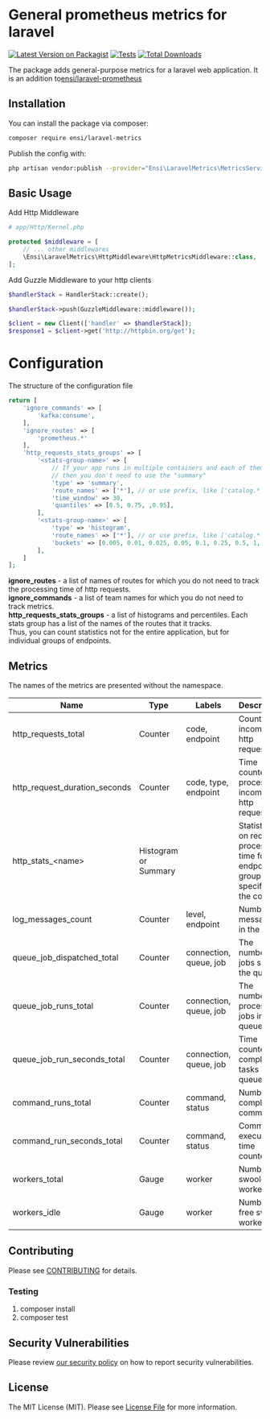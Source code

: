 # General prometheus metrics for laravel

[![Latest Version on Packagist](https://img.shields.io/packagist/v/ensi/laravel-metrics.svg?style=flat-square)](https://packagist.org/packages/ensi/laravel-metrics)
[![Tests](https://github.com/ensi-platform/laravel-metrics/actions/workflows/run-tests.yml/badge.svg?branch=master)](https://github.com/ensi-platform/laravel-metrics/actions/workflows/run-tests.yml)
[![Total Downloads](https://img.shields.io/packagist/dt/ensi/laravel-metrics.svg?style=flat-square)](https://packagist.org/packages/ensi/laravel-metrics)

The package adds general-purpose metrics for a laravel web application.
It is an addition to[ensi/laravel-prometheus](https://github.com/ensi-platform/laravel-prometheus)

## Installation

You can install the package via composer:

```bash
composer require ensi/laravel-metrics
```

Publish the config with:

```bash
php artisan vendor:publish --provider="Ensi\LaravelMetrics\MetricsServiceProvider"
```

## Basic Usage

Add Http Middleware

```php
# app/Http/Kernel.php

protected $middleware = [
    // ... other middlewares
    \Ensi\LaravelMetrics\HttpMiddleware\HttpMetricsMiddleware::class,
];
```

Add Guzzle Middleware to your http clients

```php
$handlerStack = HandlerStack::create();

$handlerStack->push(GuzzleMiddleware::middleware());

$client = new Client(['handler' => $handlerStack]);
$response1 = $client->get('http://httpbin.org/get');
```

# Configuration

The structure of the configuration file

```php
return [
    'ignore_commands' => [
        'kafka:consume',
    ],
    'ignore_routes' => [
        'prometheus.*'
    ],
    'http_requests_stats_groups' => [
        '<stats-group-name>' => [
            // If your app runs in multiple containers and each of them is responsible for its own metrics,
            // then you don't need to use the "summary"
            'type' => 'summary',
            'route_names' => ['*'], // or use prefix, like ['catalog.*', 'profile.favorites'],
            'time_window' => 30,
            'quantiles' => [0.5, 0.75, ,0.95],
        ],
        '<stats-group-name>' => [
            'type' => 'histogram',
            'route_names' => ['*'], // or use prefix, like ['catalog.*', 'profile.favorites'],
            'buckets' => [0.005, 0.01, 0.025, 0.05, 0.1, 0.25, 0.5, 1, 2.5, 5, 10],
        ],
    ]
];
```

**ignore_routes** - a list of names of routes for which you do not need to track the processing time of http requests.  
**ignore_commands** - a list of team names for which you do not need to track metrics.  
**http_requests_stats_groups** - a list of histograms and percentiles. Each stats group has a list of the names of the routes that it tracks.  
Thus, you can count statistics not for the entire application, but for individual groups of endpoints.

## Metrics

The names of the metrics are presented without the namespace.

| Name                          | Type                 | Labels                 | Description                                                                          |
|-------------------------------|----------------------|------------------------|--------------------------------------------------------------------------------------|
| http_requests_total           | Counter              | code, endpoint         | Counter of incoming http requests                                                    |
| http_request_duration_seconds | Counter              | code, type, endpoint   | Time counter for processing incoming http requests                                   |
| http_stats_\<name\>           | Histogram or Summary |                        | Statistics on request processing time for the endpoint group specified in the config |
| log_messages_count            | Counter              | level, endpoint        | Number of messages in the log                                                        |
| queue_job_dispatched_total    | Counter              | connection, queue, job | The number of jobs sent to the queue                                                 |
| queue_job_runs_total          | Counter              | connection, queue, job | The number of processed jobs in the queue                                            |
| queue_job_run_seconds_total   | Counter              | connection, queue, job | Time counter for completing tasks in the queue                                       |
| command_runs_total            | Counter              | command, status        | Number of completed commands                                                         |
| command_run_seconds_total     | Counter              | command, status        | Command execution time counter                                                       |
| workers_total                 | Gauge                | worker                 | Number of swoole workers                                                             |
| workers_idle                  | Gauge                | worker                 | Number of free swoole workers                                                        |

## Contributing

Please see [CONTRIBUTING](.github/CONTRIBUTING.md) for details.

### Testing

1. composer install
2. composer test

## Security Vulnerabilities

Please review [our security policy](.github/SECURITY.md) on how to report security vulnerabilities.

## License

The MIT License (MIT). Please see [License File](LICENSE.md) for more information.
